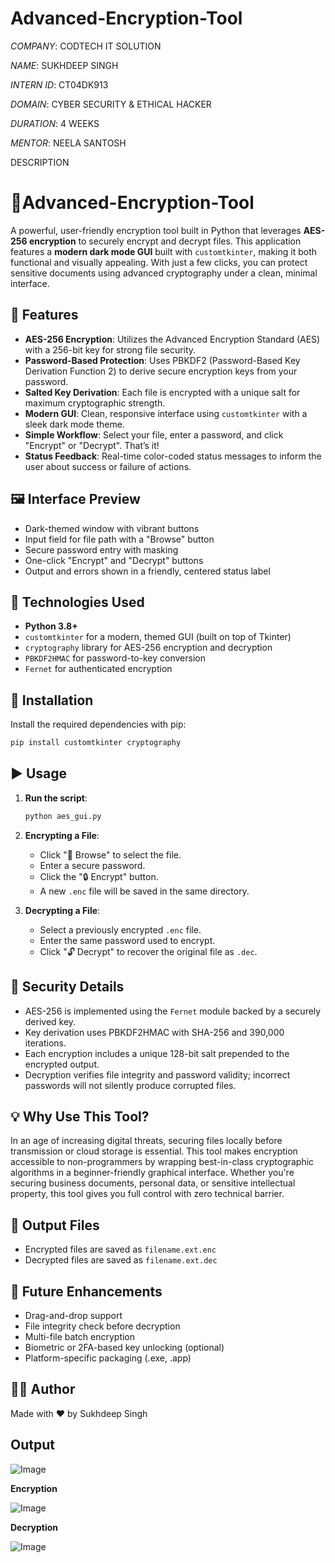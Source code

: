 # Advanced-Encryption-Tool

*COMPANY*: CODTECH IT SOLUTION

*NAME*: SUKHDEEP SINGH

*INTERN ID*: CT04DK913

*DOMAIN*: CYBER SECURITY & ETHICAL HACKER

*DURATION*: 4 WEEKS

*MENTOR*: NEELA SANTOSH

DESCRIPTION

# 🔐Advanced-Encryption-Tool

A powerful, user-friendly encryption tool built in Python that leverages **AES-256 encryption** to securely encrypt and decrypt files. This application features a **modern dark mode GUI** built with `customtkinter`, making it both functional and visually appealing. With just a few clicks, you can protect sensitive documents using advanced cryptography under a clean, minimal interface.

## 🌟 Features

* **AES-256 Encryption**: Utilizes the Advanced Encryption Standard (AES) with a 256-bit key for strong file security.
* **Password-Based Protection**: Uses PBKDF2 (Password-Based Key Derivation Function 2) to derive secure encryption keys from your password.
* **Salted Key Derivation**: Each file is encrypted with a unique salt for maximum cryptographic strength.
* **Modern GUI**: Clean, responsive interface using `customtkinter` with a sleek dark mode theme.
* **Simple Workflow**: Select your file, enter a password, and click "Encrypt" or "Decrypt". That’s it!
* **Status Feedback**: Real-time color-coded status messages to inform the user about success or failure of actions.

## 🖼️ Interface Preview

* Dark-themed window with vibrant buttons
* Input field for file path with a "Browse" button
* Secure password entry with masking
* One-click "Encrypt" and "Decrypt" buttons
* Output and errors shown in a friendly, centered status label

## 🔧 Technologies Used

* **Python 3.8+**
* `customtkinter` for a modern, themed GUI (built on top of Tkinter)
* `cryptography` library for AES-256 encryption and decryption
* `PBKDF2HMAC` for password-to-key conversion
* `Fernet` for authenticated encryption

## 📅 Installation

Install the required dependencies with pip:

```bash
pip install customtkinter cryptography
```

## ▶️ Usage

1. **Run the script**:

   ```bash
   python aes_gui.py
   ```

2. **Encrypting a File**:

   * Click "📂 Browse" to select the file.
   * Enter a secure password.
   * Click the "🔒 Encrypt" button.
   * A new `.enc` file will be saved in the same directory.

3. **Decrypting a File**:

   * Select a previously encrypted `.enc` file.
   * Enter the same password used to encrypt.
   * Click "🔓 Decrypt" to recover the original file as `.dec`.

## 🔐 Security Details

* AES-256 is implemented using the `Fernet` module backed by a securely derived key.
* Key derivation uses PBKDF2HMAC with SHA-256 and 390,000 iterations.
* Each encryption includes a unique 128-bit salt prepended to the encrypted output.
* Decryption verifies file integrity and password validity; incorrect passwords will not silently produce corrupted files.

## 💡 Why Use This Tool?

In an age of increasing digital threats, securing files locally before transmission or cloud storage is essential. This tool makes encryption accessible to non-programmers by wrapping best-in-class cryptographic algorithms in a beginner-friendly graphical interface. Whether you're securing business documents, personal data, or sensitive intellectual property, this tool gives you full control with zero technical barrier.

## 📁 Output Files

* Encrypted files are saved as `filename.ext.enc`
* Decrypted files are saved as `filename.ext.dec`

## 🧱 Future Enhancements

* Drag-and-drop support
* File integrity check before decryption
* Multi-file batch encryption
* Biometric or 2FA-based key unlocking (optional)
* Platform-specific packaging (.exe, .app)

## 👨‍💻 Author

Made with ❤️ by Sukhdeep Singh

## Output

![Image](https://github.com/user-attachments/assets/a043c07a-a151-4a04-8561-3341dc75d011)

****Encryption****

![Image](https://github.com/user-attachments/assets/e382c3dd-0cff-4ab5-9546-719b8175a54f)

****Decryption****

![Image](https://github.com/user-attachments/assets/4fb64ae1-6984-4a50-936f-3be8eb685160)
